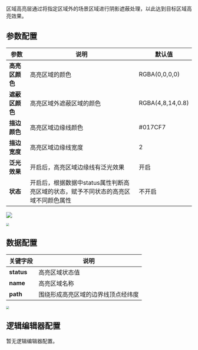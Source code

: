 区域高亮层通过将指定区域外的场景区域进行阴影遮蔽处理，以此达到目标区域高亮效果。	

## 参数配置
| 参数 | 说明 | 默认值 |
| --- | --- | --- |
| **高亮区颜色** | 高亮区域的颜色 |RGBA(0,0,0,0) |
| **遮蔽区颜色** | 高亮区域外遮蔽区域的颜色 | RGBA(4,8,14,0.8) |
| **描边颜色** | 高亮区域边缘线颜色|#017CF7 |
| **描边宽度** | 高亮区域边缘线宽度 |2 |
| **泛光效果** | 开启后，高亮区域边缘线有泛光效果 | 开启 |
| **状态** | 开启后，根据数据中status属性判断高亮区域的状态，赋予不同状态的高亮区域不同颜色属性 | 不开启 |

![](https://qcloudimg.tencent-cloud.cn/raw/780dcbb765cd9aefb44f434305e8eaa9.jpg)

<img src="https://qcloudimg.tencent-cloud.cn/raw/68416e4767f679e2a05515fd57fd8004.jpg"  style="zoom:50%;">

## 数据配置
| 关键字段 | 说明 |
| --- | --- |
| **status** | 高亮区域状态值 |
| **name** | 高亮区域名称 |
| **path** | 围绕形成高亮区域的边界线顶点经纬度 |

<img src="https://qcloudimg.tencent-cloud.cn/raw/362359ecf4748aa2399445b4f4aa0686.jpg"  style="zoom:50%;">

## 逻辑编辑器配置
暂无逻辑编辑器配置。

